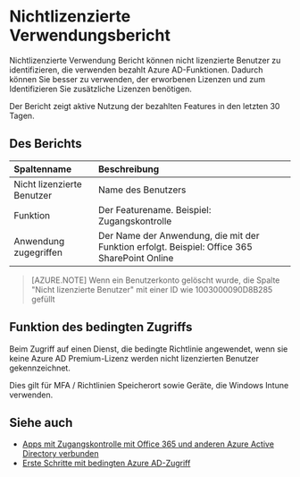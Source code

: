 <properties
    pageTitle="Nichtlizenzierte Verwendungsbericht | Microsoft Azure"
    description="Nichtlizenzierte Verwendung Bericht können nicht lizenzierte Benutzer zu identifizieren, die verwenden bezahlt Azure AD-Funktionen."
    services="active-directory"
    documentationCenter=""
    authors="MarkusVi"
    manager="femila"
    editor=""/>

<tags
    ms.service="active-directory"
    ms.workload="identity"
    ms.tgt_pltfrm="na"
    ms.devlang="na"
    ms.topic="article"
    ms.date="10/20/2016"
    ms.author="markvi"/>

# <a name="unlicensed-usage-report"></a>Nichtlizenzierte Verwendungsbericht

Nichtlizenzierte Verwendung Bericht können nicht lizenzierte Benutzer zu identifizieren, die verwenden bezahlt Azure AD-Funktionen. Dadurch können Sie besser zu verwenden, der erworbenen Lizenzen und zum Identifizieren Sie zusätzliche Lizenzen benötigen. 

Der Bericht zeigt aktive Nutzung der bezahlten Features in den letzten 30 Tagen. 

## <a name="report-structure"></a>Des Berichts
 
| Spaltenname          |    Beschreibung |
| :--                  | :--         |
| Nicht lizenzierte Benutzer      |    Name des Benutzers |
| Funktion              | Der Featurename. Beispiel: Zugangskontrolle |
| Anwendung zugegriffen | Der Name der Anwendung, die mit der Funktion erfolgt. Beispiel: Office 365 SharePoint Online |

 
> [AZURE.NOTE] Wenn ein Benutzerkonto gelöscht wurde, die Spalte "Nicht lizenzierte Benutzer" mit einer ID wie 1003000090D8B285 gefüllt


## <a name="conditional-access-feature"></a>Funktion des bedingten Zugriffs

Beim Zugriff auf einen Dienst, die bedingte Richtlinie angewendet, wenn sie keine Azure AD Premium-Lizenz werden nicht lizenzierten Benutzer gekennzeichnet. 

Dies gilt für MFA / Richtlinien Speicherort sowie Geräte, die Windows Intune verwenden.
 

## <a name="see-also"></a>Siehe auch

- [Apps mit Zugangskontrolle mit Office 365 und anderen Azure Active Directory verbunden](active-directory-conditional-access.md)
- [Erste Schritte mit bedingten Azure AD-Zugriff](active-directory-conditional-access-azuread-connected-apps.md) 


